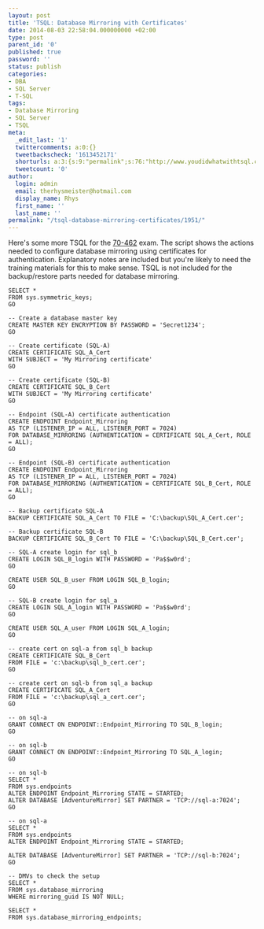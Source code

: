 ```yaml
---
layout: post
title: 'TSQL: Database Mirroring with Certificates'
date: 2014-08-03 22:58:04.000000000 +02:00
type: post
parent_id: '0'
published: true
password: ''
status: publish
categories:
- DBA
- SQL Server
- T-SQL
tags:
- Database Mirroring
- SQL Server
- TSQL
meta:
  _edit_last: '1'
  twittercomments: a:0:{}
  tweetbackscheck: '1613452171'
  shorturls: a:3:{s:9:"permalink";s:76:"http://www.youdidwhatwithtsql.com/tsql-database-mirroring-certificates/1951/";s:7:"tinyurl";s:26:"http://tinyurl.com/pfhft6v";s:4:"isgd";s:19:"http://is.gd/JHTZKV";}
  tweetcount: '0'
author:
  login: admin
  email: therhysmeister@hotmail.com
  display_name: Rhys
  first_name: ''
  last_name: ''
permalink: "/tsql-database-mirroring-certificates/1951/"
---
```

Here's some more TSQL for the [70-462](https://www.microsoft.com/learning/en-gb/exam-70-462.aspx "Administering SQL Server 2012 Databases") exam. The script shows the actions needed to configure database mirroring using certificates for authentication. Explanatory notes are included but you're likely to need the training materials for this to make sense. TSQL is not included for the backup/restore parts needed for database mirroring.

```
SELECT *
FROM sys.symmetric_keys;
GO

-- Create a database master key
CREATE MASTER KEY ENCRYPTION BY PASSWORD = 'Secret1234';
GO

-- Create certificate (SQL-A)
CREATE CERTIFICATE SQL_A_Cert
WITH SUBJECT = 'My Mirroring certificate'
GO

-- Create certificate (SQL-B)
CREATE CERTIFICATE SQL_B_Cert
WITH SUBJECT = 'My Mirroring certificate'
GO

-- Endpoint (SQL-A) certificate authentication
CREATE ENDPOINT Endpoint_Mirroring
AS TCP (LISTENER_IP = ALL, LISTENER_PORT = 7024)
FOR DATABASE_MIRRORING (AUTHENTICATION = CERTIFICATE SQL_A_Cert, ROLE = ALL);
GO

-- Endpoint (SQL-B) certificate authentication
CREATE ENDPOINT Endpoint_Mirroring
AS TCP (LISTENER_IP = ALL, LISTENER_PORT = 7024)
FOR DATABASE_MIRRORING (AUTHENTICATION = CERTIFICATE SQL_B_Cert, ROLE = ALL);
GO

-- Backup certificate SQL-A
BACKUP CERTIFICATE SQL_A_Cert TO FILE = 'C:\backup\SQL_A_Cert.cer';

-- Backup certificate SQL-B
BACKUP CERTIFICATE SQL_B_Cert TO FILE = 'C:\backup\SQL_B_Cert.cer';

-- SQL-A create login for sql_b
CREATE LOGIN SQL_B_login WITH PASSWORD = 'Pa$$w0rd';
GO

CREATE USER SQL_B_user FROM LOGIN SQL_B_login;
GO

-- SQL-B create login for sql_a
CREATE LOGIN SQL_A_login WITH PASSWORD = 'Pa$$w0rd';
GO

CREATE USER SQL_A_user FROM LOGIN SQL_A_login;
GO

-- create cert on sql-a from sql_b backup
CREATE CERTIFICATE SQL_B_Cert
FROM FILE = 'c:\backup\sql_b_cert.cer';
GO

-- create cert on sql-b from sql_a backup
CREATE CERTIFICATE SQL_A_Cert
FROM FILE = 'c:\backup\sql_a_cert.cer';
GO

-- on sql-a
GRANT CONNECT ON ENDPOINT::Endpoint_Mirroring TO SQL_B_login;
GO

-- on sql-b
GRANT CONNECT ON ENDPOINT::Endpoint_Mirroring TO SQL_A_login;
GO

-- on sql-b
SELECT *
FROM sys.endpoints
ALTER ENDPOINT Endpoint_Mirroring STATE = STARTED;
ALTER DATABASE [AdventureMirror] SET PARTNER = 'TCP://sql-a:7024';
GO

-- on sql-a
SELECT *
FROM sys.endpoints
ALTER ENDPOINT Endpoint_Mirroring STATE = STARTED;

ALTER DATABASE [AdventureMirror] SET PARTNER = 'TCP://sql-b:7024';
GO

-- DMVs to check the setup
SELECT *
FROM sys.database_mirroring
WHERE mirroring_guid IS NOT NULL;

SELECT *
FROM sys.database_mirroring_endpoints;
```

